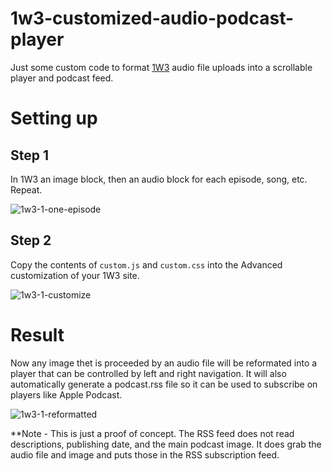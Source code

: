 # 1w3-customized-audio-podcast-player

Just some custom code to format [1W3](https://1w3.io) audio file uploads into a scrollable player and podcast feed.

# Setting up

## Step 1

In 1W3 an image block, then an audio block for each episode, song, etc. Repeat.

![1w3-1-one-episode](https://github.com/zadok7/1w3-customized-audio-podcast-player/assets/88821511/7fa00bf1-6034-4f24-b847-1614f4396d96)

## Step 2

Copy the contents of `custom.js` and `custom.css` into the Advanced customization of your 1W3 site.

![1w3-1-customize](https://github.com/zadok7/1w3-customized-audio-podcast-player/assets/88821511/5d92a6bc-f256-45be-830a-5da9c5c37432)

# Result

Now any image thet is proceeded by an audio file will be reformated into a player that can be controlled by left and right navigation. It will also automatically generate a podcast.rss file so it can be used to subscribe on players like Apple Podcast.

![1w3-1-reformatted](https://github.com/zadok7/1w3-customized-audio-podcast-player/assets/88821511/1e8b3e64-fb6f-49c3-9605-59ada9a85647)

**Note - This is just a proof of concept. The RSS feed does not read descriptions, publishing date, and the main podcast image. It does grab the audio file and image and puts those in the RSS subscription feed.
